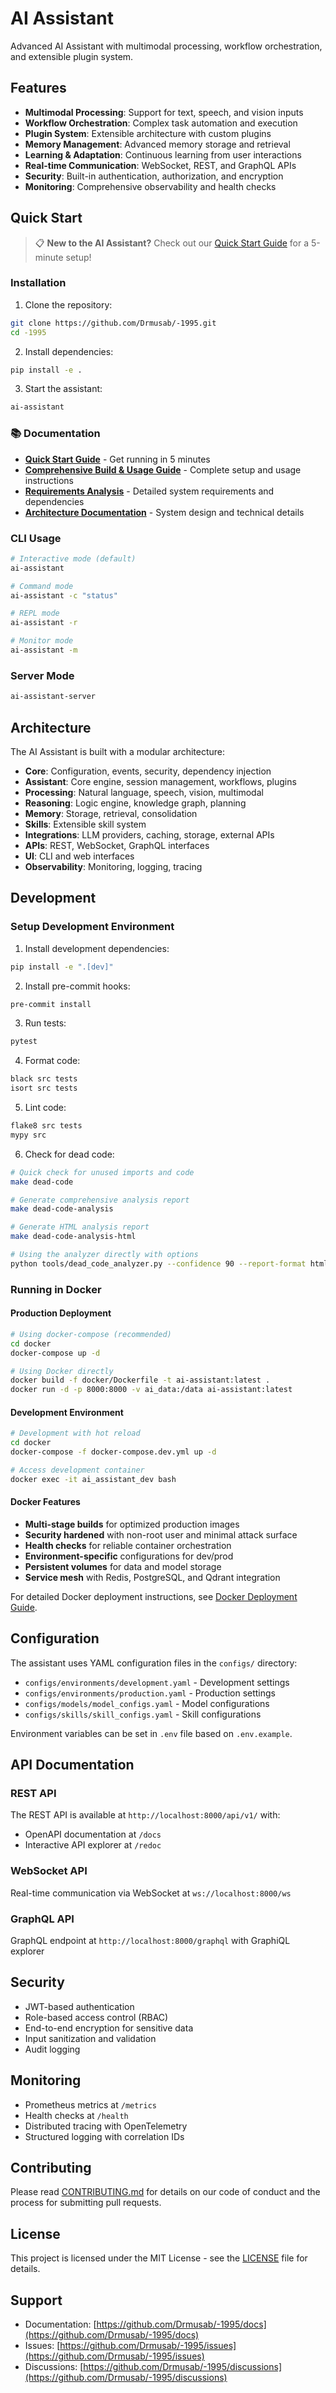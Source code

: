 # AI Assistant

Advanced AI Assistant with multimodal processing, workflow orchestration, and extensible plugin system.

## Features

- **Multimodal Processing**: Support for text, speech, and vision inputs
- **Workflow Orchestration**: Complex task automation and execution
- **Plugin System**: Extensible architecture with custom plugins
- **Memory Management**: Advanced memory storage and retrieval
- **Learning & Adaptation**: Continuous learning from user interactions
- **Real-time Communication**: WebSocket, REST, and GraphQL APIs
- **Security**: Built-in authentication, authorization, and encryption
- **Monitoring**: Comprehensive observability and health checks

## Quick Start

> 📋 **New to the AI Assistant?** Check out our [Quick Start Guide](docs/QUICK_START.md) for a 5-minute setup!

### Installation

1. Clone the repository:
```bash
git clone https://github.com/Drmusab/-1995.git
cd -1995
```

2. Install dependencies:
```bash
pip install -e .
```

3. Start the assistant:
```bash
ai-assistant
```

### 📚 Documentation

- **[Quick Start Guide](docs/QUICK_START.md)** - Get running in 5 minutes
- **[Comprehensive Build & Usage Guide](docs/COMPREHENSIVE_BUILD_AND_USAGE_GUIDE.md)** - Complete setup and usage instructions
- **[Requirements Analysis](docs/REQUIREMENTS_ANALYSIS.md)** - Detailed system requirements and dependencies
- **[Architecture Documentation](docs/architecture/)** - System design and technical details

### CLI Usage

```bash
# Interactive mode (default)
ai-assistant

# Command mode
ai-assistant -c "status"

# REPL mode
ai-assistant -r

# Monitor mode
ai-assistant -m
```

### Server Mode

```bash
ai-assistant-server
```

## Architecture

The AI Assistant is built with a modular architecture:

- **Core**: Configuration, events, security, dependency injection
- **Assistant**: Core engine, session management, workflows, plugins
- **Processing**: Natural language, speech, vision, multimodal
- **Reasoning**: Logic engine, knowledge graph, planning
- **Memory**: Storage, retrieval, consolidation
- **Skills**: Extensible skill system
- **Integrations**: LLM providers, caching, storage, external APIs
- **APIs**: REST, WebSocket, GraphQL interfaces
- **UI**: CLI and web interfaces
- **Observability**: Monitoring, logging, tracing

## Development

### Setup Development Environment

1. Install development dependencies:
```bash
pip install -e ".[dev]"
```

2. Install pre-commit hooks:
```bash
pre-commit install
```

3. Run tests:
```bash
pytest
```

4. Format code:
```bash
black src tests
isort src tests
```

5. Lint code:
```bash
flake8 src tests
mypy src
```

6. Check for dead code:
```bash
# Quick check for unused imports and code
make dead-code

# Generate comprehensive analysis report
make dead-code-analysis

# Generate HTML analysis report
make dead-code-analysis-html

# Using the analyzer directly with options
python tools/dead_code_analyzer.py --confidence 90 --report-format html --output report.html
```

### Running in Docker

#### Production Deployment
```bash
# Using docker-compose (recommended)
cd docker
docker-compose up -d

# Using Docker directly
docker build -f docker/Dockerfile -t ai-assistant:latest .
docker run -d -p 8000:8000 -v ai_data:/data ai-assistant:latest
```

#### Development Environment
```bash
# Development with hot reload
cd docker
docker-compose -f docker-compose.dev.yml up -d

# Access development container
docker exec -it ai_assistant_dev bash
```

#### Docker Features
- **Multi-stage builds** for optimized production images
- **Security hardened** with non-root user and minimal attack surface
- **Health checks** for reliable container orchestration
- **Environment-specific** configurations for dev/prod
- **Persistent volumes** for data and model storage
- **Service mesh** with Redis, PostgreSQL, and Qdrant integration

For detailed Docker deployment instructions, see [Docker Deployment Guide](docs/docker-deployment.md).

## Configuration

The assistant uses YAML configuration files in the `configs/` directory:

- `configs/environments/development.yaml` - Development settings
- `configs/environments/production.yaml` - Production settings
- `configs/models/model_configs.yaml` - Model configurations
- `configs/skills/skill_configs.yaml` - Skill configurations

Environment variables can be set in `.env` file based on `.env.example`.

## API Documentation

### REST API

The REST API is available at `http://localhost:8000/api/v1/` with:
- OpenAPI documentation at `/docs`
- Interactive API explorer at `/redoc`

### WebSocket API

Real-time communication via WebSocket at `ws://localhost:8000/ws`

### GraphQL API

GraphQL endpoint at `http://localhost:8000/graphql` with GraphiQL explorer

## Security

- JWT-based authentication
- Role-based access control (RBAC)
- End-to-end encryption for sensitive data
- Input sanitization and validation
- Audit logging

## Monitoring

- Prometheus metrics at `/metrics`
- Health checks at `/health`
- Distributed tracing with OpenTelemetry
- Structured logging with correlation IDs

## Contributing

Please read [CONTRIBUTING.md](CONTRIBUTING.md) for details on our code of conduct and the process for submitting pull requests.

## License

This project is licensed under the MIT License - see the [LICENSE](LICENSE) file for details.

## Support

- Documentation: [https://github.com/Drmusab/-1995/docs](https://github.com/Drmusab/-1995/docs)
- Issues: [https://github.com/Drmusab/-1995/issues](https://github.com/Drmusab/-1995/issues)
- Discussions: [https://github.com/Drmusab/-1995/discussions](https://github.com/Drmusab/-1995/discussions)